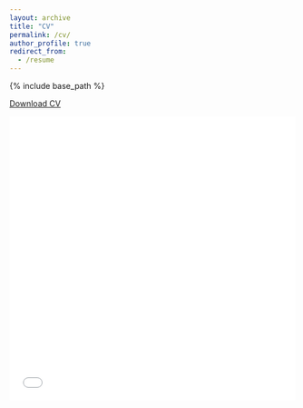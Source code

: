 ```yaml
---
layout: archive
title: "CV"
permalink: /cv/
author_profile: true
redirect_from:
  - /resume
---
```


{% include base_path %}

[Download CV](/files/MFlavin_CV.pdf)

<iframe src="/files/MFlavin_CV.pdf" width="100%" height="500" frameborder="no" border="0" marginwidth="0" marginheight="0"></iframe>